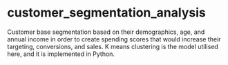 # customer_segmentation_analysis

Customer base segmentation based on their demographics, age, and annual income in order to create spending scores that would increase their targeting, conversions, and sales. K means clustering is the model utilised here, and it is implemented in Python.
